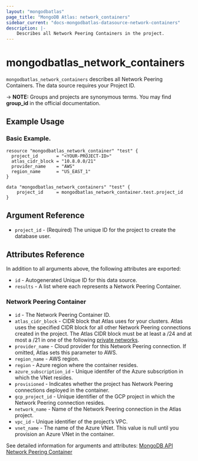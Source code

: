```yaml
---
layout: "mongodbatlas"
page_title: "MongoDB Atlas: network_containers"
sidebar_current: "docs-mongodbatlas-datasource-network-containers"
description: |-
    Describes all Network Peering Containers in the project.
---
```


# mongodbatlas_network_containers

`mongodbatlas_network_containers` describes all Network Peering Containers. The data source requires your Project ID.

-> **NOTE:** Groups and projects are synonymous terms. You may find **group_id** in the official documentation.


## Example Usage

### Basic Example.

```hcl
resource "mongodbatlas_network_container" "test" {
  project_id       = "<YOUR-PROJECT-ID>"
  atlas_cidr_block = "10.8.0.0/21"
  provider_name    = "AWS"
  region_name      = "US_EAST_1"
}

data "mongodbatlas_network_containers" "test" {
	project_id     = mongodbatlas_network_container.test.project_id
}
```

## Argument Reference

* `project_id` - (Required) The unique ID for the project to create the database user.



## Attributes Reference

In addition to all arguments above, the following attributes are exported:

* `id` - Autogenerated Unique ID for this data source.
* `results` - A list where each represents a Network Peering Container.

### Network Peering Container

* `id` - The Network Peering Container ID.
* `atlas_cidr_block` - CIDR block that Atlas uses for your clusters. Atlas uses the specified CIDR block for all other Network Peering connections created in the project. The Atlas CIDR block must be at least a /24 and at most a /21 in one of the following [private networks](https://tools.ietf.org/html/rfc1918.html#section-3).
* `provider_name`  - Cloud provider for this Network Peering connection. If omitted, Atlas sets this parameter to AWS.
* `region_name` - AWS region.
* `region` - Azure region where the container resides.
* `azure_subscription_id` - Unique identifer of the Azure subscription in which the VNet resides.
* `provisioned` - Indicates whether the project has Network Peering connections deployed in the container.
* `gcp_project_id` - Unique identifier of the GCP project in which the Network Peering connection resides.
* `network_name` - Name of the Network Peering connection in the Atlas project.
* `vpc_id` - Unique identifier of the project’s VPC.
* `vnet_name` - 	The name of the Azure VNet. This value is null until you provision an Azure VNet in the container.


See detailed information for arguments and attributes: [MongoDB API Network Peering Container](https://docs.atlas.mongodb.com/reference/api/vpc-get-containers-list/)